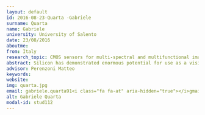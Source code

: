 ```yaml
---
layout: default 
id: 2016-08-23-Quarta -Gabriele
surname: Quarta 
name: Gabriele
university: University of Salento
date: 23/08/2016
aboutme: 
from: Italy
research_topic: CMOS sensors for multi-spectral and multifunctional imaging beyond visible wavelengths
abstract: Silicon has demonstrated enormous potential for use as a visible light sensor. Nonetheless, it also demonstrated the ability to go further. Exploring and combining different detection principles in a single image sensor using integrated low noise electronics, is the purpose of this doctoral thesis. The activities will go through the study of the various detection principles, the potential applications, and the design and implementation of a multi-spectral and multifunctional CMOS image senso
advisor: Perenzoni Matteo
keywords: 
website: 
img: quarta.jpg
email: gabriele.quarta91<i class="fa fa-at" aria-hidden="true"></i>gmail.com
alt: Gabriele Quarta 
modal-id: stud112
---
```

